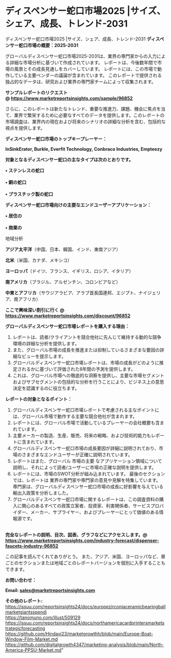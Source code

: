 # ディスペンサー蛇口市場2025 |サイズ、シェア、成長、トレンド-2031
 ディスペンサー蛇口市場2025 |サイズ、シェア、成長、トレンド-2031
<strong><b>ディスペンサー蛇口市場の概要：2025-2031</b></strong>

グローバルディスペンサー蛇口市場2025-2031は、業界の専門家からの入力による詳細な市場分析に基づいて作成されています。 レポートは、今後数年間で市場の風景とその成長見通しをカバーしています。 レポートには、この市場で動作している主要ベンダーの議論が含まれています。 このレポートで提供される独占的なデータは、研究および業界の専門家チームによって収集されます。

<strong>サンプルレポートのリクエスト @ <a href=https://www.marketreportsinsights.com/sample/96852>https://www.marketreportsinsights.com/sample/96852</a></strong>

さらに、このレポートは新たなトレンド、重要な推進力、課題、機会に焦点を当て、業界で繁栄するために必要なすべてのデータを提供します。このレポートの市場調査は、業界内の現在および将来のシナリオの詳細な分析を含む、包括的な視点を提供します。

<strong>ディスペンサー蛇口市場のトップキープレーヤー：</strong>

<strong>InSinkErator, Burkle, Everfit Technology, Conbraco Industries, Empteezy</strong>

<strong><b>対象となるディスペンサー蛇口の主なタイプは次のとおりです。</b></strong>

<strong>• ステンレスの蛇口<br><br>• 銅の蛇口<br><br>• プラスチック製の蛇口</strong>

<strong><b>ディスペンサー蛇口市場向けの主要なエンドユーザーアプリケーション：</b></strong>

<strong>• 居住の<br><br>• 商業の</strong>

 地域分析

<strong><b>アジア太平洋</b></strong>（中国、日本、韓国、インド、東南アジア）

<strong><b>北米</b></strong>（米国、カナダ、メキシコ）

<strong><b>ヨーロッパ</b></strong>（ドイツ、フランス、イギリス、ロシア、イタリア）

<strong><b>南アメリカ</b></strong>（ブラジル、アルゼンチン、コロンビアなど）

<strong><b>中東とアフリカ</b></strong>（サウジアラビア、アラブ首長国連邦、エジプト、ナイジェリア、南アフリカ）

<strong>ここで興味深い割引に行く @ <a href=https://www.marketreportsinsights.com/discount/96852>https://www.marketreportsinsights.com/discount/96852</a></strong>

<strong><b>グローバルディスペンサー蛇口市場レポートを購入する理由：</b></strong>
<ol>
  <li>レポートは、読者/クライアントを競合他社に先んじて維持する動的な競争環境の詳細な分析を提供します。</li>
  <li>また、グローバル市場の成長を推進または抑制しているさまざまな要因の詳細なビューを提示します。</li>
  <li>グローバルディスペンサー蛇口市場レポートは、市場の成長がどのように推定されるかに基づいて評価された8年間の予測を提供します。</li>
  <li>これは、グローバル市場への徹底的な洞察を提供し、主要な市場セグメントおよびサブセグメントの包括的な分析を行うことにより、ビジネス上の意思決定を認識するのに役立ちます。</li>
</ol>
<strong><b>レポートの対象となるポイント：</b></strong>
<ol>
  <li>グローバルディスペンサー蛇口市場レポートで考慮される主なポイントには、グローバル市場で動作する主要な競合他社が含まれます。</li>
  <li>レポートには、グローバル市場で活動しているプレーヤーの会社概要も含まれています。</li>
  <li>主要メーカーの製造、生産、販売、将来の戦略、および技術的能力もレポートに含まれています。</li>
  <li>グローバルディスペンサー蛇口市場の成長要因が詳細に説明されており、市場のさまざまなエンドユーザーが正確に説明されています。</li>
  <li>レポートはまた、グローバル 市場の主要 なアプリケーション領域について説明し、それによって読者/ユーザーに市場の正確な説明を提供します。</li>
  <li>レポートには、市場のSWOT分析が組み込まれています。 最後のセクションでは、レポートは 業界の専門家や専門家の意見や見解を特集しています。 専門家は、グローバルディスペンサー蛇口市場の成長に好影響を与えている輸出入政策を分析しました。</li>
  <li>グローバルディスペンサー蛇口市場に関するレポートは、この調査資料の購入に関心のあるすべての政策立案者、投資家、利害関係者、サービスプロバイダー、メーカー、サプライヤー、およびプレーヤーにとって価値のある情報源です。</li>
</ol><br>
<strong>完全なレポートの説明、目次、図表、グラフなどにアクセスします。@ <a href=https://www.marketreportsinsights.com/industry-forecast/dispenser-faucets-industry-96852>https://www.marketreportsinsights.com/industry-forecast/dispenser-faucets-industry-96852</a></strong>

この記事を読んでくれてありがとう。 また、アジア、米国、ヨーロッパなど、章ごとのセクションまたは地域ごとのレポートバージョンを個別に入手することもできます。

<strong><b>お問い合わせ：</b></strong>

<strong>Email: </strong><a href=mailto:sales@marketreportsinsights.com><strong>sales@marketreportsinsights.com</strong></a>

<strong>その他のレポート:</strong>
<br>
<a href=https://issuu.com/reportsinsights24/docs/europezirconiaceramicbearingballmarketgiantsspendi>https://issuu.com/reportsinsights24/docs/europezirconiaceramicbearingballmarketgiantsspendi</a>
<br>
<a href=https://tanomuno.com/illust/509129>https://tanomuno.com/illust/509129</a>
<br>
<a href=https://issuu.com/reportsinsights24/docs/northamericacardprintersmarketstrategicforecasting>https://issuu.com/reportsinsights24/docs/northamericacardprintersmarketstrategicforecasting</a>
<br>
<a href=https://github.com/Hindavi23/marketgrowthh/blob/main/Europe-Boat-Window-Film-Market.md>https://github.com/Hindavi23/marketgrowthh/blob/main/Europe-Boat-Window-Film-Market.md</a>
<br>
<a href=https://github.com/digitalgrowth4347/marketing-analysis/blob/main/North-America-PPSU-Market.md>https://github.com/digitalgrowth4347/marketing-analysis/blob/main/North-America-PPSU-Market.md</a>"
